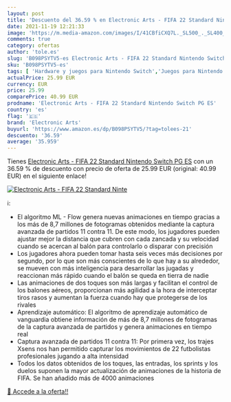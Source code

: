 ```yaml
---
layout: post
title: 'Descuento del 36.59 % en Electronic Arts - FIFA 22 Standard Ninte'
date: 2021-11-19 12:21:33
image: 'https://m.media-amazon.com/images/I/41CBfiCXQ7L._SL500_._SL400_.jpg'
comments: true
category: ofertas
author: 'tole.es'
slug: 'B098PSYTV5-es Electronic Arts - FIFA 22 Standard Nintendo Switch PG ES'
sku: 'B098PSYTV5-es'
tags: [ 'Hardware y juegos para Nintendo Switch','Juegos para Nintendo Switch','Videojuegos','electronic arts','nintendo', ]
actualPrice: 25.99 EUR
currency: EUR
price: 25.99
comparePrice: 40.99 EUR
prodname: 'Electronic Arts - FIFA 22 Standard Nintendo Switch PG ES'
country: 'es'
flag: '🇪🇸'
brand: 'Electronic Arts'
buyurl: 'https://www.amazon.es/dp/B098PSYTV5/?tag=tolees-21'
descuento: '36.59'
average: '35.959'
---
```


Tienes [Electronic Arts - FIFA 22 Standard Nintendo Switch PG ES](https://www.amazon.es/dp/B098PSYTV5/?tag=tolees-21) con un 36.59 % de descuento con precio de oferta de 25.99 EUR (original: 40.99 EUR) en el siguiente enlace!

[![Electronic Arts - FIFA 22 Standard Ninte](https://m.media-amazon.com/images/I/41CBfiCXQ7L._SL500_._SL400_.jpg)](https://www.amazon.es/dp/B098PSYTV5/?tag=tolees-21)

ℹ️:

- El algoritmo ML - Flow genera nuevas animaciones en tiempo gracias a los más de 8,7 millones de fotogramas obtenidos mediante la captura avanzada de partidos 11 contra 11. De este modo, los jugadores pueden ajustar mejor la distancia que cubren con cada zancada y su velocidad cuando se acercan al balón para controlarlo o disparar con precisión
- Los jugadores ahora pueden tomar hasta seis veces más decisiones por segundo, por lo que son más conscientes de lo que hay a su alrededor, se mueven con más inteligencia para desarrollar las jugadas y reaccionan más rápido cuando el balón se queda en tierra de nadie
- Las animaciones de dos toques son más largas y facilitan el control de los balones aéreos, proporcionan más agilidad a la hora de interceptar tiros rasos y aumentan la fuerza cuando hay que protegerse de los rivales
- Aprendizaje automático: El algoritmo de aprendizaje automático de vanguardia obtiene información de más de 8,7 millones de fotogramas de la captura avanzada de partidos y genera animaciones en tiempo real
- Captura avanzada de partidos 11 contra 11: Por primera vez, los trajes Xsens nos han permitido capturar los movimientos de 22 futbolistas profesionales jugando a alta intensidad
- Todos los datos obtenidos de los toques, las entradas, los sprints y los duelos suponen la mayor actualización de animaciones de la historia de FIFA. Se han añadido más de 4000 animaciones

[🛒 Accede a la oferta!!](https://www.amazon.es/dp/B098PSYTV5/?tag=tolees-21)
